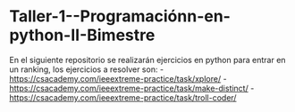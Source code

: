 # Taller-1--Programaciónn-en-python-II-Bimestre
En el siguiente repositorio se realizarán ejercicios en python para entrar en un ranking, los ejercicios a resolver son:
-https://csacademy.com/ieeextreme-practice/task/xplore/
-https://csacademy.com/ieeextreme-practice/task/make-distinct/
-https://csacademy.com/ieeextreme-practice/task/troll-coder/

